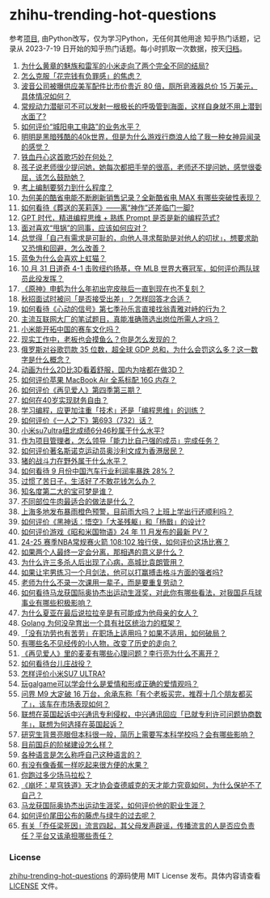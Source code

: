# zhihu-trending-hot-questions
参考[项目](https://github.com/justjavac/zhihu-trending-hot-questions), 由Python改写，仅为学习Python，无任何其他用途
知乎热门话题，记录从 2023-7-19
日开始的知乎热门话题。每小时抓取一次数据，按天[归档](./data)。
<!-- BEGIN -->
<!-- 最后更新时间 2024-11-01 05:22:00.805613 -->
1. [为什么黄章的魅族和雷军的小米走向了两个完全不同的结局?](https://www.zhihu.com/question/2653614829)
1. [怎么克服「花完钱有负罪感」的焦虑？](https://www.zhihu.com/question/1593402173)
1. [波音公司被曝供应美军配件比市价贵近 80 倍，厕所皂液器总价 15 万美元，具体情况如何？](https://www.zhihu.com/question/2685342397)
1. [常规动力潜艇可不可以发射一根极长的呼吸管到海面，这样自身就不用上潜到水面了?](https://www.zhihu.com/question/667719283)
1. [如何评价“城阳电工电路”的业务水平？](https://www.zhihu.com/question/642531316)
1. [明明是黑暗残酷的40k世界，但是为什么游戏行商浪人给了我一种女神异闻录的感觉？](https://www.zhihu.com/question/653985538)
1. [铁血丹心这首歌巧妙在何处？](https://www.zhihu.com/question/27078541)
1. [孩子说老师很少提问她，她每次都把手举的很高，老师还不提问她，感觉很委屈，该怎么鼓励她？](https://www.zhihu.com/question/2169303002)
1. [考上编制要努力到什么程度？](https://www.zhihu.com/question/581126374)
1. [为何美的酷省电能不断刷新销售记录？全新酷省电 MAX 有哪些突破性表现？](https://www.zhihu.com/question/1907770489)
1. [如何看待《葬送的芙莉莲》——离“神作”还差临门一脚?](https://www.zhihu.com/question/648310667)
1. [GPT 时代，精进编程思维 + 熟练 Prompt 是否是新的编程范式?](https://www.zhihu.com/question/1918968340)
1. [面对喜欢“甩锅”的同事，应该如何应对？](https://www.zhihu.com/question/2718147382)
1. [总觉得「自己有需求是可耻的，向他人寻求帮助是对他人的叨扰」，想要求助又恐惧和回避，怎么改善？](https://www.zhihu.com/question/2569496886)
1. [蓝兔为什么会喜欢上虹猫？](https://www.zhihu.com/question/413769905)
1. [10 月 31 日道奇 4-1 击败纽约扬基，夺 MLB 世界大赛冠军，如何评价两队球员此役发挥？](https://www.zhihu.com/question/2683860663)
1. [《原神》申鹤为什么年初出完皮肤后一直到现在也不复刻？](https://www.zhihu.com/question/2466679435)
1. [秋招面试时被问「是否接受出差」？怎样回答才合适？](https://www.zhihu.com/question/2513725192)
1. [如何看待《心动的信号》第七季孙乐言直接找翁青雅对峙的行为？](https://www.zhihu.com/question/2382203079)
1. [主流互联网大厂的笔试题目，真能准确筛选出岗位所需人才吗？](https://www.zhihu.com/question/668869091)
1. [小米能开拓中国的赛车文化吗？](https://www.zhihu.com/question/2547482319)
1. [现实工作中，老板也会摸鱼么？你是怎么发现的？](https://www.zhihu.com/question/2625758801)
1. [俄罗斯对谷歌罚款 35 位数，超全球 GDP 总和，为什么会罚这么多？这一数字是什么概念？](https://www.zhihu.com/question/2695271090)
1. [动画为什么2D比3D看着舒服，国内为啥都在做3D？](https://www.zhihu.com/question/637635938)
1. [如何评价苹果 MacBook Air 全系标配 16G 内存？](https://www.zhihu.com/question/2620374632)
1. [如何评价《再见爱人》第四季第三期？](https://www.zhihu.com/question/2685730137)
1. [如何在40岁实现财务自由？](https://www.zhihu.com/question/1946713165)
1. [学习编程，应更加注重「技术」还是「编程思维」的训练？](https://www.zhihu.com/question/1936062145)
1. [如何评价《一人之下》第693（732）话？](https://www.zhihu.com/question/2733772778)
1. [小米su7ultra纽北成绩6分46秒属于什么水平?](https://www.zhihu.com/question/2442377995)
1. [作为项目管理者，怎么领导「能力比自己强的成员」完成任务？](https://www.zhihu.com/question/2383457083)
1. [如何评价著名斯诺克运动员奥沙利文成为香港居民？](https://www.zhihu.com/question/2684930605)
1. [猪的战斗力在野外属于什么水平？](https://www.zhihu.com/question/2466491329)
1. [如何看待 9 月份中国汽车行业利润率暴跌 28%？](https://www.zhihu.com/question/2510955440)
1. [过惯了苦日子，生活好了不敢花钱怎么办？](https://www.zhihu.com/question/2726783755)
1. [知名度第二大的宝可梦是谁？](https://www.zhihu.com/question/363091433)
1. [不同部位牛肉最适合的做法是什么？](https://www.zhihu.com/question/297675550)
1. [上海多地发布暴雨橙色预警，目前雨大吗？上班上学出行还顺利吗？](https://www.zhihu.com/question/2761961056)
1. [如何评价《黑神话：悟空》「大圣残躯」和「杨戬」的设计?](https://www.zhihu.com/question/665427004)
1. [如何评价游戏《昭和米国物语》24 年 11 月发布的最新 PV？](https://www.zhihu.com/question/2775413371)
1. [24-25 赛季NBA常规赛火箭 108:102 独行侠，如何评价这场比赛？](https://www.zhihu.com/question/2764208732)
1. [如果两个人最终一定会分离，那相遇的意义是什么？](https://www.zhihu.com/question/737148613)
1. [为什么许三多杀人后出现了心病，高城比袁朗管用？](https://www.zhihu.com/question/305973837)
1. [如果让宅男练习一个月剑法，他可以打赢搏击格斗方面的强者吗?](https://www.zhihu.com/question/2544168895)
1. [老师为什么不录一次课用一辈子，而是要重复劳动？](https://www.zhihu.com/question/667295547)
1. [如何看待马龙获国际奥协杰出运动生涯奖，对此你有哪些看法，对我国乒乓球事业有哪些积极影响？](https://www.zhihu.com/question/2728337132)
1. [为什么夏亚在最后说拉拉辛是有可能成为他母亲的女人？](https://www.zhihu.com/question/36263586)
1. [Golang 为何没孕育出一个具有社区统治力的框架？](https://www.zhihu.com/question/706692942)
1. [「没有功劳也有苦劳」在职场上适用吗？如果不适用，如何破局？](https://www.zhihu.com/question/1699487715)
1. [有哪些名不见经传的小人物，改变了历史的走向？](https://www.zhihu.com/question/659532185)
1. [《再见爱人》里的麦麦有哪些心理问题？李行亮为什么不离开？](https://www.zhihu.com/question/2226042257)
1. [如何看待台儿庄战役？](https://www.zhihu.com/question/27288485)
1. [怎样评价小米SU7 ULTRA?](https://www.zhihu.com/question/662057436)
1. [玩galgame可以学会什么是爱情和形成正确的爱情观吗？](https://www.zhihu.com/question/2113765593)
1. [问界 M9 大定破 16 万台，余承东称「有个老板买完，推荐十几个朋友都买了」，该车在市场表现如何？](https://www.zhihu.com/question/2236226786)
1. [联想在英国起诉中兴通讯专利侵权，中兴通讯回应「已就专利许可问题协商数年」，联想为何选择在英国起诉？](https://www.zhihu.com/question/2542067384)
1. [研究生背景亮眼但本科很一般，简历上需要写本科学校吗？会有哪些影响？](https://www.zhihu.com/question/668857154)
1. [目前国乒的阶梯建设怎么样？](https://www.zhihu.com/question/1444005565)
1. [各种语言是怎么称呼自己这种语言的？](https://www.zhihu.com/question/660802204)
1. [有没有像香蕉一样吃起来很方便的水果？](https://www.zhihu.com/question/415945540)
1. [你跑过多少场马拉松？](https://www.zhihu.com/question/667921171)
1. [《崩坏：星穹铁道》天才协会查德威克的天才能力究竟如何，为什么保护不了自己？](https://www.zhihu.com/question/2244764984)
1. [马龙获国际奥协杰出运动生涯奖，如何评价他的职业生涯？](https://www.zhihu.com/question/2728337132)
1. [如何评价尾田公布的藤虎与绿牛的过去呢？](https://www.zhihu.com/question/2544243638)
1. [有关「乔任梁死因」流言四起，其父母发声辟谣，传播流言的人是否应负责任？平台又该承担哪些责任？](https://www.zhihu.com/question/2684373977)
<!-- END -->
### License
[zhihu-trending-hot-questions](https://github.com/yaogengzhu/zhihu-trending-hot-questions)
的源码使用 MIT License 发布。具体内容请查看 [LICENSE](./LICENSE) 文件。
